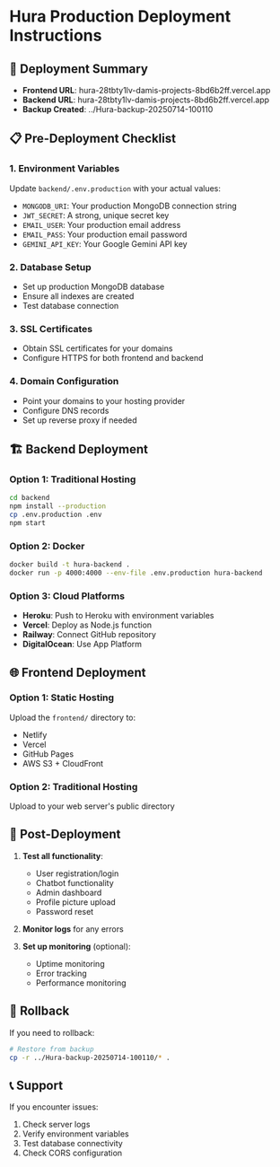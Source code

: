 # Hura Production Deployment Instructions

## 🚀 Deployment Summary
- **Frontend URL**: hura-28tbty1lv-damis-projects-8bd6b2ff.vercel.app
- **Backend URL**: hura-28tbty1lv-damis-projects-8bd6b2ff.vercel.app
- **Backup Created**: ../Hura-backup-20250714-100110

## 📋 Pre-Deployment Checklist

### 1. Environment Variables
Update `backend/.env.production` with your actual values:
- `MONGODB_URI`: Your production MongoDB connection string
- `JWT_SECRET`: A strong, unique secret key
- `EMAIL_USER`: Your production email address
- `EMAIL_PASS`: Your production email password
- `GEMINI_API_KEY`: Your Google Gemini API key

### 2. Database Setup
- Set up production MongoDB database
- Ensure all indexes are created
- Test database connection

### 3. SSL Certificates
- Obtain SSL certificates for your domains
- Configure HTTPS for both frontend and backend

### 4. Domain Configuration
- Point your domains to your hosting provider
- Configure DNS records
- Set up reverse proxy if needed

## 🏗️ Backend Deployment

### Option 1: Traditional Hosting
```bash
cd backend
npm install --production
cp .env.production .env
npm start
```

### Option 2: Docker
```bash
docker build -t hura-backend .
docker run -p 4000:4000 --env-file .env.production hura-backend
```

### Option 3: Cloud Platforms
- **Heroku**: Push to Heroku with environment variables
- **Vercel**: Deploy as Node.js function
- **Railway**: Connect GitHub repository
- **DigitalOcean**: Use App Platform

## 🌐 Frontend Deployment

### Option 1: Static Hosting
Upload the `frontend/` directory to:
- Netlify
- Vercel
- GitHub Pages
- AWS S3 + CloudFront

### Option 2: Traditional Hosting
Upload to your web server's public directory

## 🔧 Post-Deployment

1. **Test all functionality**:
   - User registration/login
   - Chatbot functionality
   - Admin dashboard
   - Profile picture upload
   - Password reset

2. **Monitor logs** for any errors

3. **Set up monitoring** (optional):
   - Uptime monitoring
   - Error tracking
   - Performance monitoring

## 🔄 Rollback
If you need to rollback:
```bash
# Restore from backup
cp -r ../Hura-backup-20250714-100110/* .
```

## 📞 Support
If you encounter issues:
1. Check server logs
2. Verify environment variables
3. Test database connectivity
4. Check CORS configuration


